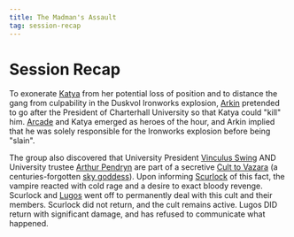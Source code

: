 ```yaml
---
title: The Madman's Assault
tag: session-recap
---
```


# Session Recap

To exonerate [Katya](/wiki/katya) from her potential loss of position and to distance the gang from culpability in the Duskvol Ironworks explosion, [Arkin](/wiki/arkin) pretended to go after the President of Charterhall University so that Katya could "kill" him. [Arcade](/wiki/arcade) and Katya emerged as heroes of the hour, and Arkin implied that he was solely responsible for the Ironworks explosion before being "slain".

The group also discovered that University President [Vinculus Swing](/wiki/npcs#vinculus-swing) AND University trustee [Arthur Pendryn](/wiki/npcs#lord-pendryn) are part of a secretive [Cult to Vazara](/wiki/factions#cult-of-vazara) (a centuries-forgotten [sky goddess](/wiki/npcs#vazara)). Upon informing [Scurlock](/wiki/lord-scurlock) of this fact, the vampire reacted with cold rage and a desire to exact bloody revenge. Scurlock and [Lugos](/wiki/npcs#lugos) went off to permanently deal with this cult and their members. Scurlock did not return, and the cult remains active. Lugos DID return with significant damage, and has refused to communicate what happened.